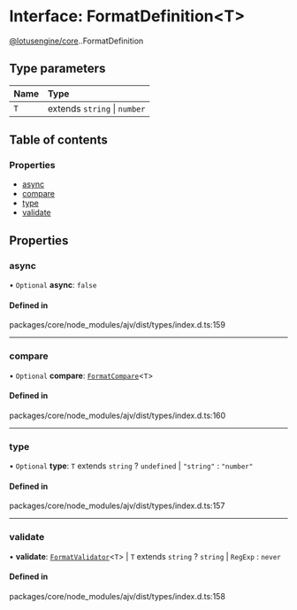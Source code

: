 # Interface: FormatDefinition<T\>

[@lotusengine/core](../wiki/@lotusengine.core).[<internal>](../wiki/@lotusengine.core.%3Cinternal%3E).FormatDefinition

## Type parameters

| Name | Type |
| :------ | :------ |
| `T` | extends `string` \| `number` |

## Table of contents

### Properties

- [async](../wiki/@lotusengine.core.%3Cinternal%3E.FormatDefinition#async)
- [compare](../wiki/@lotusengine.core.%3Cinternal%3E.FormatDefinition#compare)
- [type](../wiki/@lotusengine.core.%3Cinternal%3E.FormatDefinition#type)
- [validate](../wiki/@lotusengine.core.%3Cinternal%3E.FormatDefinition#validate)

## Properties

### async

• `Optional` **async**: ``false``

#### Defined in

packages/core/node_modules/ajv/dist/types/index.d.ts:159

___

### compare

• `Optional` **compare**: [`FormatCompare`](../wiki/@lotusengine.core.%3Cinternal%3E#formatcompare)<`T`\>

#### Defined in

packages/core/node_modules/ajv/dist/types/index.d.ts:160

___

### type

• `Optional` **type**: `T` extends `string` ? `undefined` \| ``"string"`` : ``"number"``

#### Defined in

packages/core/node_modules/ajv/dist/types/index.d.ts:157

___

### validate

• **validate**: [`FormatValidator`](../wiki/@lotusengine.core.%3Cinternal%3E#formatvalidator)<`T`\> \| `T` extends `string` ? `string` \| `RegExp` : `never`

#### Defined in

packages/core/node_modules/ajv/dist/types/index.d.ts:158
